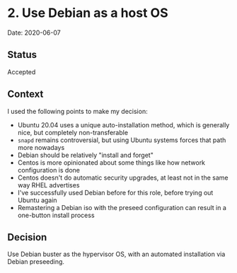 # 2. Use Debian as a host OS

Date: 2020-06-07

## Status

Accepted

## Context

I used the following points to make my decision:

- Ubuntu 20.04 uses a unique auto-installation method, which is generally nice, but completely non-transferable
- `snapd` remains controversial, but using Ubuntu systems forces that path more nowadays
- Debian should be relatively "install and forget"
- Centos is more opinionated about some things like how network configuration is done
- Centos doesn't do automatic security upgrades, at least not in the same way RHEL advertises
- I've successfully used Debian before for this role, before trying out Ubuntu again
- Remastering a Debian iso with the preseed configuration can result in a one-button install process

## Decision

Use Debian buster as the hypervisor OS, with an automated installation via Debian preseeding.
